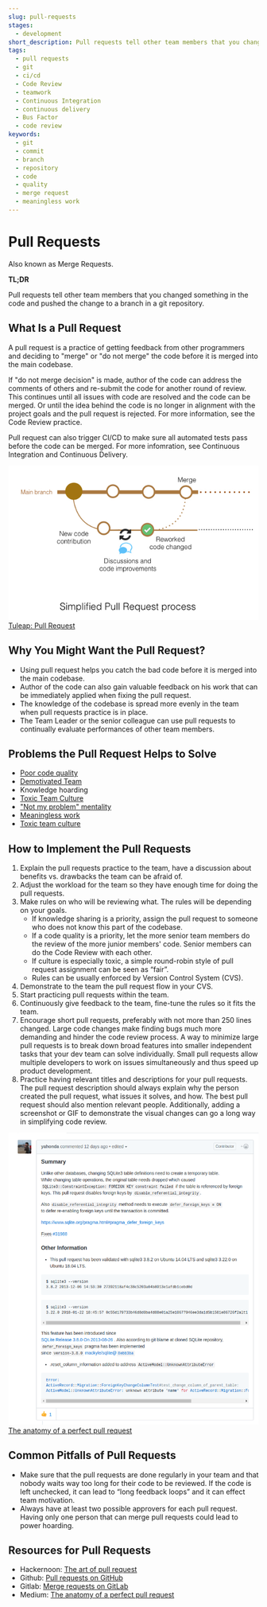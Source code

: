 ```yaml
---
slug: pull-requests
stages:
  - development
short_description: Pull requests tell other team members that you changed something in the code and pushed the change to a branch in a git repository. Then other members can review and discuss the changes before the changes are merged into the master branch.
tags:
  - pull requests
  - git
  - ci/cd
  - Code Review
  - teamwork
  - Continuous Integration
  - continuous delivery
  - Bus Factor
  - code review
keywords:
  - git
  - commit
  - branch
  - repository
  - code
  - quality
  - merge request
  - meaningless work
---
```


# Pull Requests

Also known as Merge Requests.

**TL;DR**

Pull requests tell other team members that you changed something in the code and pushed the change to a branch in a git repository.

## What Is a Pull Request

A pull request is a practice of getting feedback from other programmers and deciding to "merge" or "do not merge" the code before it is merged into the main codebase.

If "do not merge decision" is made, author of the code can address the comments of others and re-submit the code for another round of review. This continues until all issues with code are resolved and the code can be merged. Or until the idea behind the code is no longer in alignment with the project goals and the pull request is rejected.
For more information, see the Code Review practice.

Pull request can also trigger CI/CD to make sure all automated tests pass before the code can be merged. For more infomration, see Continuous Integration and Continuous Delivery.

![Pull Request](/files/pull-request.jpeg)
[Tuleap: Pull Request](https://blog.tuleap.org/tuleap-pull-request-open-source-code-review-tool)

## Why You Might Want the Pull Request?

- Using pull request helps you catch the bad code before it is merged into the main codebase.
- Author of the code can also gain valuable feedback on his work that can be immediately applied when fixing the pull request.
- The knowledge of the codebase is spread more evenly in the team when pull requests practice is in place.
- The Team Leader or the senior colleague can use pull requests to continually evaluate performances of other team members.

## Problems the Pull Request Helps to Solve

- [Poor code quality](/problems/poor-code-quality)
- [Demotivated Team](/problems/demotivated-team)
- Knowledge hoarding
- [Toxic Team Culture](/problems/toxic-team-culture)
- ["Not my problem" mentality](/problems/not-my-problem-mentality)
- [Meaningless work](/problems/meaningless-work)
- [Toxic team culture](/problems/toxic-team-culture)

## How to Implement the Pull Requests

1. Explain the pull requests practice to the team, have a discussion about benefits vs. drawbacks the team can be afraid of.
2. Adjust the workload for the team so they have enough time for doing the pull requests.
3. Make rules on who will be reviewing what. The rules will be depending on your goals.
   - If knowledge sharing is a priority, assign the pull request to someone who does not know this part of the codebase.
   - If a code quality is a priority, let the more senior team members do the review of the more junior members' code. Senior members can do the Code Review with each other.
   - If culture is especially toxic, a simple round-robin style of pull request assignment can be seen as “fair”.
   - Rules can be usually enforced by Version Control System (CVS).
4. Demonstrate to the team the pull request flow in your CVS.
5. Start practicing pull requests within the team.
6. Continuously give feedback to the team, fine-tune the rules so it fits the team.
7. Encourage short pull requests, preferably with not more than 250 lines changed. Large code changes make finding bugs much more demanding and hinder the code review process. A way to minimize large pull requests is to break down broad features into smaller independent tasks that your dev team can solve individually. Small pull requests allow multiple developers to work on issues simultaneously and thus speed up product development.
8. Practice having relevant titles and descriptions for your pull requests. The pull request description should always explain why the person created the pull request, what issues it solves, and how. The best pull request should also mention relevant people. Additionally, adding a screenshot or GIF to demonstrate the visual changes can go a long way in simplifying code review.

![Example Pull Request](/files/good_pull_request_example.png)
[The anatomy of a perfect pull request](https://medium.com/@hugooodias/the-anatomy-of-a-perfect-pull-request-567382bb6067)

## Common Pitfalls of Pull Requests

- Make sure that the pull requests are done regularly in your team and that nobody waits way too long for their code to be reviewed. If the code is left unchecked, it can lead to “long feedback loops” and it can effect team motivation.
- Always have at least two possible approvers for each pull request. Having only one person that can merge pull requests could lead to power hoarding.

## Resources for Pull Requests

- Hackernoon: [The art of pull request](https://hackernoon.com/the-art-of-pull-requests-6f0f099850f9)
- Github: [Pull requests on GitHub](https://help.github.com/articles/about-pull-requests/)
- Gitlab: [Merge requests on GitLab](https://docs.gitlab.com/ee/user/project/merge_requests/)
- Medium: [The anatomy of a perfect pull request](https://medium.com/@hugooodias/the-anatomy-of-a-perfect-pull-request-567382bb6067)
